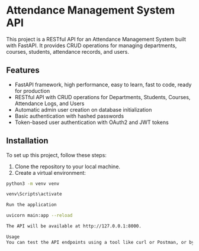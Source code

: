 # Attendance Management System API

This project is a RESTful API for an Attendance Management System built with FastAPI. It provides CRUD operations for managing departments, courses, students, attendance records, and users.

## Features

- FastAPI framework, high performance, easy to learn, fast to code, ready for production
- RESTful API with CRUD operations for Departments, Students, Courses, Attendance Logs, and Users
- Automatic admin user creation on database initialization
- Basic authentication with hashed passwords
- Token-based user authentication with OAuth2 and JWT tokens

## Installation

To set up this project, follow these steps:

1. Clone the repository to your local machine.
2. Create a virtual environment:

```sh
python3 -m venv venv

venv\Scripts\activate

Run the application

uvicorn main:app --reload

The API will be available at http://127.0.0.1:8000.

Usage
You can test the API endpoints using a tool like curl or Postman, or by visiting the automatically generated Swagger UI at http://127.0.0.1:8000/docs.



